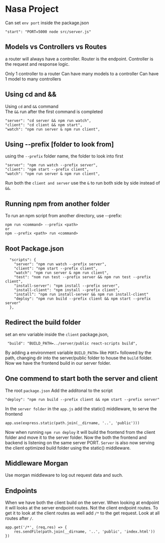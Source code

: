 # Nasa Project

Can set `env port` inside the package.json

```
"start": "PORT=5000 node src/server.js"
```

## Models vs Controllers vs Routes

a router will always have a controller. Router is the endpoint. Controller is the request and response logic.

Only 1 controller to a router
Can have many models to a controller
Can have 1 model to many controllers

## Using cd and &&

Using `cd` and `&&` command  
The `&&` run after the first command is completed

```
"server": "cd server && npm run watch",
"client": "cd client && npm start",
"watch": "npm run server & npm run client",
```

## Using --prefix [folder to look from]

using the `--prefix` folder name, the folder to look into first

```
"server": "npm run watch --prefix server",
"client": "npm start --prefix client",
"watch": "npm run server & npm run client",
```

Run both the `client and server` use the `&` to run both side by side instead of `&&`. 

## Running npm from another folder
To run an npm script from another directory, use --prefix:
```
npm run <command> --prefix <path> 
or
npm --prefix <path> run <command>
```

## Root Package.json

```
  "scripts": {
    "server": "npm run watch --prefix server",
    "client": "npm start --prefix client",
    "watch": "npm run server & npm run client",
    "test": "nom run test --prefix server && npm run test --prefix client",
    "install-server": "npm install --prefix server",
    "install-client": "npm install --prefix client",
    "install": "npm run install-server && npm run install-client"
    "deploy": "npm run build --prefix client && npm start --prefix server"
  },
```

## Redirect the build folder

set an env variable inside the `client` package.json, 

```
 "build": "BUILD_PATH=../server/public react-scripts build",
```
By adding a environment variable `BUILD_PATH=` like `PORT=` followed by the path, changing dir into the server/public folder to house the `build` folder.  
Now we have the frontend build in our server folder. 

## One commend to start both the server and client
The root `package.json`
Add the additonal to the script
```
"deploy": "npm run build --prefix client && npm start --prefix server"
``` 
In the `server folder` in the `app.js` add the static() middleware, to serve the frontend
```
app.use(express.static(path.join(__dirname, '..', 'public')))
```
Now when running `npm run deploy` it will build the frontend from the client folder and move it to the server folder. Now the both the frontend and backend is listening on the same server PORT. `Server` is also now serving the client optimized build folder using the static() middleware. 

## Middleware Morgan 
Use morgan middleware to log out request data and such.

## Endpoints 
When we have both the client build on the server. When looking at endpoint it will looks at the server endpoint routes. Not the client endpoint routes. To get it to look at the client routes as well add `/*` to the get request. Look at all routes after `/`. 
```
app.get('/*', (req,res) => {
    res.sendFile(path.join(__dirname, '..', 'public', 'index.html'))
})
``` 